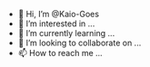 - 👋 Hi, I’m @Kaio-Goes
- 👀 I’m interested in ...
- 🌱 I’m currently learning ...
- 💞️ I’m looking to collaborate on ...
- 📫 How to reach me ...

<!---
Kaio-Goes/Kaio-Goes is a ✨ special ✨ repository because its `README.md` (this file) appears on your GitHub profile.
You can click the Preview link to take a look at your changes.
--->

